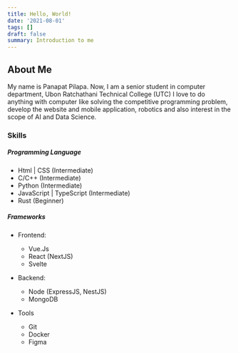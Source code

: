 ```yaml
---
title: Hello, World!
date: '2021-08-01'
tags: []
draft: false
summary: Introduction to me
---
```


## About Me

My name is Panapat Pilapa.
Now, I am a senior student in computer department, Ubon Ratchathani Technical College (UTC)
I love to do anything with computer like solving the competitive programming problem, develop the website and mobile application, robotics and also interest in the scope of AI and Data Science.

### Skills

##### Programming Language

- Html | CSS (Intermediate)
- C/C++ (Intermediate)
- Python (Intermediate)
- JavaScript | TypeScript (Intermediate)
- Rust (Beginner)

##### Frameworks

- Frontend:

  - Vue.Js
  - React (NextJS)
  - Svelte

- Backend:

  - Node (ExpressJS, NestJS)
  - MongoDB

- Tools
  - Git
  - Docker
  - Figma
